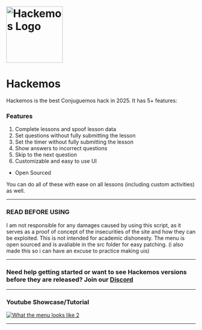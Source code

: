 # <a href="https://hackemos.github.io"><img src="./assets/logo%20outline.png" alt="Hackemos Logo" width="150"></a>

# Hackemos  

Hackemos is the best Conjuguemos hack in 2025. It has 5+ features:  

### Features  
1. Complete lessons and spoof lesson data 
2. Set questions without fully submitting the lesson  
3. Set the timer without fully submitting the lesson  
4. Show answers to incorrect questions  
5. Skip to the next question  
6. Customizable and easy to use UI 
+ Open Sourced  

You can do all of these with ease on all lessons (including custom activities) as well.

---

### READ BEFORE USING
I am not responsible for any damages caused by using this script, as it serves as a proof of concept of the insecurities of the site and how they can be exploited. This is not intended for academic dishonesty. The menu is open sourced and is avaliable in the src folder for easy patching. (i also made this so i can have an excuse to practice making uis)

---

### Need help getting started or want to see Hackemos versions before they are released? Join our [Discord](https://discord.gg/G3RPRHT9T8)

---

### Youtube Showcase/Tutorial
<a href="https://www.youtube.com/watch?v=uSbyGqsjUY8">
  <img src="https://github.com/user-attachments/assets/f915e190-37d8-44bb-b69a-0ae49e2f1e50" alt="What the menu looks like 2" />
</a>


---
 

